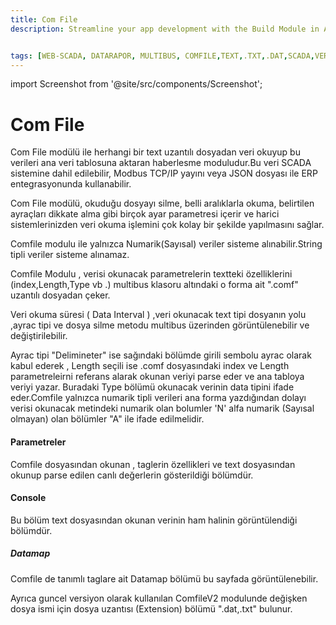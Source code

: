 ```yaml
---
title: Com File
description: Streamline your app development with the Build Module in Appcircle, offering automated builds for iOS and Android platforms.


tags: [WEB-SCADA, DATARAPOR, MULTIBUS, COMFILE,TEXT,.TXT,.DAT,SCADA,VERI TOPLAMA]
---
```




import Screenshot from '@site/src/components/Screenshot';

# Com File

Com File modülü ile herhangi bir text uzantılı dosyadan veri okuyup bu  verileri  ana veri tablosuna aktaran haberlesme moduludur.Bu veri SCADA sistemine dahil edilebilir, Modbus TCP/IP yayını veya JSON dosyası ile ERP entegrasyonunda kullanabilir.

 Com File modülü, okuduğu dosyayı silme, belli aralıklarla okuma, belirtilen ayraçları dikkate alma gibi birçok ayar parametresi içerir ve harici sistemlerinizden veri okuma işlemini çok kolay bir şekilde yapılmasını sağlar. 

 Comfile modulu ile yalnızca Numarik(Sayısal) veriler sisteme alınabilir.String tipli veriler sisteme alınamaz.




<Screenshot url='/img/mim14.png' />



Comfile  Modulu , verisi okunacak parametrelerin  textteki özelliklerini (index,Length,Type vb .) multibus klasoru altındaki o forma ait ".comf" uzantılı dosyadan çeker.

Veri okuma süresi ( Data Interval ) ,veri okunacak text tipi dosyanın yolu ,ayrac tipi ve dosya silme metodu multibus üzerinden görüntülenebilir ve değiştirilebilir.  

Ayrac tipi "Delimineter" ise sağındaki bölümde girili sembolu ayrac olarak kabul ederek , Length seçili ise .comf dosyasındaki index ve Length parametreleirni referans alarak  okunan veriyi parse eder ve ana tabloya veriyi yazar.
Buradaki Type bölümü okunacak verinin data tipini ifade eder.Comfile yalnızca numarik tipli verileri ana forma yazdığından dolayı verisi okunacak metindeki numarik olan bolumler 'N' alfa numarik (Sayısal olmayan) olan bölümler "A" ile ifade edilmelidir.


#### Parametreler

Comfile dosyasından okunan ,  taglerin özellikleri ve text dosyasından okunup parse edilen canlı değerlerin gösterildiği bölümdür.



#### Console

Bu bölüm text dosyasından okunan verinin ham halinin görüntülendiği bölümdür.

##### Datamap

Comfile de tanımlı taglare ait Datamap bölümü bu sayfada görüntülenebilir.


Ayrıca guncel versiyon olarak kullanılan ComfileV2 modulunde değişken dosya ismi için dosya uzantısı  (Extension) bölümü ".dat,.txt"  bulunur.  

<Screenshot url='/img/mim16.png' />
 